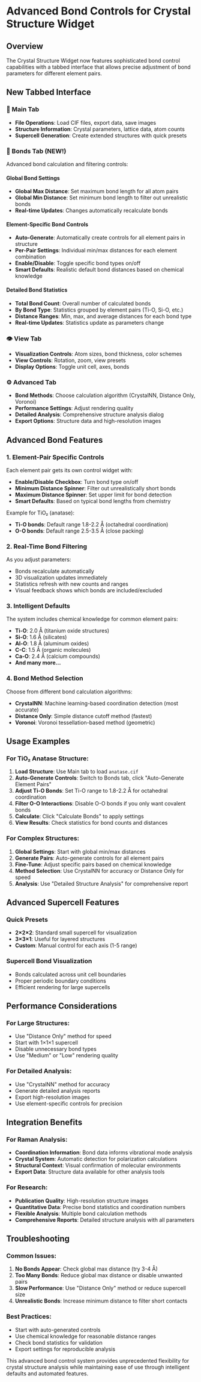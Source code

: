 # Advanced Bond Controls for Crystal Structure Widget

## Overview

The Crystal Structure Widget now features sophisticated bond control capabilities with a tabbed interface that allows precise adjustment of bond parameters for different element pairs.

## New Tabbed Interface

### 📁 Main Tab
- **File Operations**: Load CIF files, export data, save images
- **Structure Information**: Crystal parameters, lattice data, atom counts
- **Supercell Generation**: Create extended structures with quick presets

### 🔗 Bonds Tab (NEW!)
Advanced bond calculation and filtering controls:

#### Global Bond Settings
- **Global Max Distance**: Set maximum bond length for all atom pairs
- **Global Min Distance**: Set minimum bond length to filter out unrealistic bonds
- **Real-time Updates**: Changes automatically recalculate bonds

#### Element-Specific Bond Controls
- **Auto-Generate**: Automatically create controls for all element pairs in structure
- **Per-Pair Settings**: Individual min/max distances for each element combination
- **Enable/Disable**: Toggle specific bond types on/off
- **Smart Defaults**: Realistic default bond distances based on chemical knowledge

#### Detailed Bond Statistics
- **Total Bond Count**: Overall number of calculated bonds
- **By Bond Type**: Statistics grouped by element pairs (Ti-O, Si-O, etc.)
- **Distance Ranges**: Min, max, and average distances for each bond type
- **Real-time Updates**: Statistics update as parameters change

### 👁️ View Tab
- **Visualization Controls**: Atom sizes, bond thickness, color schemes
- **View Controls**: Rotation, zoom, view presets
- **Display Options**: Toggle unit cell, axes, bonds

### ⚙️ Advanced Tab
- **Bond Methods**: Choose calculation algorithm (CrystalNN, Distance Only, Voronoi)
- **Performance Settings**: Adjust rendering quality
- **Detailed Analysis**: Comprehensive structure analysis dialog
- **Export Options**: Structure data and high-resolution images

## Advanced Bond Features

### 1. Element-Pair Specific Controls

Each element pair gets its own control widget with:
- **Enable/Disable Checkbox**: Turn bond type on/off
- **Minimum Distance Spinner**: Filter out unrealistically short bonds
- **Maximum Distance Spinner**: Set upper limit for bond detection
- **Smart Defaults**: Based on typical bond lengths from chemistry

Example for TiO₂ (anatase):
- **Ti-O bonds**: Default range 1.8-2.2 Å (octahedral coordination)
- **O-O bonds**: Default range 2.5-3.5 Å (close packing)

### 2. Real-Time Bond Filtering

As you adjust parameters:
- Bonds recalculate automatically
- 3D visualization updates immediately
- Statistics refresh with new counts and ranges
- Visual feedback shows which bonds are included/excluded

### 3. Intelligent Defaults

The system includes chemical knowledge for common element pairs:
- **Ti-O**: 2.0 Å (titanium oxide structures)
- **Si-O**: 1.6 Å (silicates)
- **Al-O**: 1.8 Å (aluminum oxides)
- **C-C**: 1.5 Å (organic molecules)
- **Ca-O**: 2.4 Å (calcium compounds)
- **And many more...**

### 4. Bond Method Selection

Choose from different bond calculation algorithms:
- **CrystalNN**: Machine learning-based coordination detection (most accurate)
- **Distance Only**: Simple distance cutoff method (fastest)
- **Voronoi**: Voronoi tessellation-based method (geometric)

## Usage Examples

### For TiO₂ Anatase Structure:

1. **Load Structure**: Use Main tab to load `anatase.cif`
2. **Auto-Generate Controls**: Switch to Bonds tab, click "Auto-Generate Element Pairs"
3. **Adjust Ti-O Bonds**: Set Ti-O range to 1.8-2.2 Å for octahedral coordination
4. **Filter O-O Interactions**: Disable O-O bonds if you only want covalent bonds
5. **Calculate**: Click "Calculate Bonds" to apply settings
6. **View Results**: Check statistics for bond counts and distances

### For Complex Structures:

1. **Global Settings**: Start with global min/max distances
2. **Generate Pairs**: Auto-generate controls for all element pairs
3. **Fine-Tune**: Adjust specific pairs based on chemical knowledge
4. **Method Selection**: Use CrystalNN for accuracy or Distance Only for speed
5. **Analysis**: Use "Detailed Structure Analysis" for comprehensive report

## Advanced Supercell Features

### Quick Presets
- **2×2×2**: Standard small supercell for visualization
- **3×3×1**: Useful for layered structures
- **Custom**: Manual control for each axis (1-5 range)

### Supercell Bond Visualization
- Bonds calculated across unit cell boundaries
- Proper periodic boundary conditions
- Efficient rendering for large supercells

## Performance Considerations

### For Large Structures:
- Use "Distance Only" method for speed
- Start with 1×1×1 supercell
- Disable unnecessary bond types
- Use "Medium" or "Low" rendering quality

### For Detailed Analysis:
- Use "CrystalNN" method for accuracy
- Generate detailed analysis reports
- Export high-resolution images
- Use element-specific controls for precision

## Integration Benefits

### For Raman Analysis:
- **Coordination Information**: Bond data informs vibrational mode analysis
- **Crystal System**: Automatic detection for polarization calculations
- **Structural Context**: Visual confirmation of molecular environments
- **Export Data**: Structure data available for other analysis tools

### For Research:
- **Publication Quality**: High-resolution structure images
- **Quantitative Data**: Precise bond statistics and coordination numbers
- **Flexible Analysis**: Multiple bond calculation methods
- **Comprehensive Reports**: Detailed structure analysis with all parameters

## Troubleshooting

### Common Issues:
1. **No Bonds Appear**: Check global max distance (try 3-4 Å)
2. **Too Many Bonds**: Reduce global max distance or disable unwanted pairs
3. **Slow Performance**: Use "Distance Only" method or reduce supercell size
4. **Unrealistic Bonds**: Increase minimum distance to filter short contacts

### Best Practices:
- Start with auto-generated controls
- Use chemical knowledge for reasonable distance ranges
- Check bond statistics for validation
- Export settings for reproducible analysis

This advanced bond control system provides unprecedented flexibility for crystal structure analysis while maintaining ease of use through intelligent defaults and automated features. 